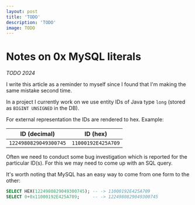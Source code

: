 ```yaml
---
layout: post
title: 'TODO'
description: 'TODO'
image: TODO
---
```


# Notes on 0x MySQL literals

_TODO 2024_

I write this article as a reminder to myself since I found that I'm making the same mistake second time.

In a project I currently work on we use entity IDs of Java type `long` (stored as `BIGINT UNSIGNED` in the DB).

For external representation the IDs are rendered to hex. Example:

| ID (decimal)          | ID (hex)           |
|-----------------------|--------------------|
| `1224980829049300745` | `11000192E425A709` |

Often we need to conduct some bug investigation which is reported for the particular ID(s). For this we may need to come up with an SQL query.

It's worth noting that MySQL has an easy way to come from one form to the other:

```sql
SELECT HEX(1224980829049300745); -- -> 11000192E425A709
SELECT 0+0x11000192E425A709;     -- -> 1224980829049300745
```
                                                           
